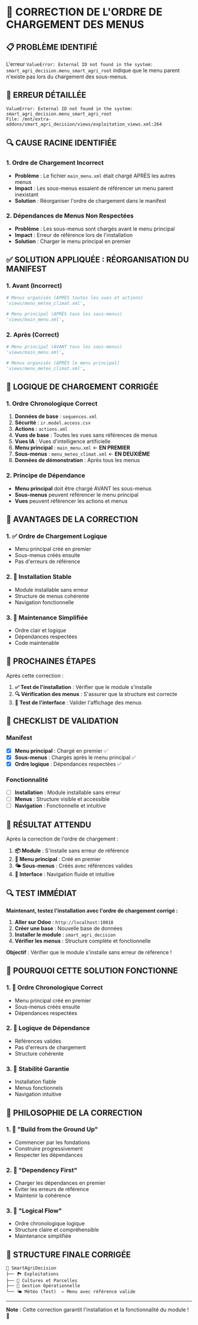 # 🔧 CORRECTION DE L'ORDRE DE CHARGEMENT DES MENUS

## 📋 **PROBLÈME IDENTIFIÉ**

L'erreur `ValueError: External ID not found in the system: smart_agri_decision.menu_smart_agri_root` indique que le menu parent n'existe pas lors du chargement des sous-menus.

## 🚨 **ERREUR DÉTAILLÉE**

```
ValueError: External ID not found in the system: smart_agri_decision.menu_smart_agri_root
File: /mnt/extra-addons/smart_agri_decision/views/exploitation_views.xml:264
```

## 🔍 **CAUSE RACINE IDENTIFIÉE**

### **1. Ordre de Chargement Incorrect**
- **Problème** : Le fichier `main_menu.xml` était chargé APRÈS les autres menus
- **Impact** : Les sous-menus essaient de référencer un menu parent inexistant
- **Solution** : Réorganiser l'ordre de chargement dans le manifest

### **2. Dépendances de Menus Non Respectées**
- **Problème** : Les sous-menus sont chargés avant le menu principal
- **Impact** : Erreur de référence lors de l'installation
- **Solution** : Charger le menu principal en premier

## ✅ **SOLUTION APPLIQUÉE : RÉORGANISATION DU MANIFEST**

### **1. Avant (Incorrect)**
```python
# Menus organisés (APRÈS toutes les vues et actions)
'views/menu_meteo_climat.xml',

# Menu principal (APRÈS tous les sous-menus)
'views/main_menu.xml',
```

### **2. Après (Correct)**
```python
# Menu principal (AVANT tous les sous-menus)
'views/main_menu.xml',

# Menus organisés (APRÈS le menu principal)
'views/menu_meteo_climat.xml',
```

## 🔧 **LOGIQUE DE CHARGEMENT CORRIGÉE**

### **1. Ordre Chronologique Correct**
1. **Données de base** : `sequences.xml`
2. **Sécurité** : `ir.model.access.csv`
3. **Actions** : `actions.xml`
4. **Vues de base** : Toutes les vues sans références de menus
5. **Vues IA** : Vues d'intelligence artificielle
6. **Menu principal** : `main_menu.xml` ← **EN PREMIER**
7. **Sous-menus** : `menu_meteo_climat.xml` ← **EN DEUXIÈME**
8. **Données de démonstration** : Après tous les menus

### **2. Principe de Dépendance**
- **Menu principal** doit être chargé AVANT les sous-menus
- **Sous-menus** peuvent référencer le menu principal
- **Vues** peuvent référencer les actions et menus

## 🎯 **AVANTAGES DE LA CORRECTION**

### **1. ✅ Ordre de Chargement Logique**
- Menu principal créé en premier
- Sous-menus créés ensuite
- Pas d'erreurs de référence

### **2. 🔧 Installation Stable**
- Module installable sans erreur
- Structure de menus cohérente
- Navigation fonctionnelle

### **3. 🚀 Maintenance Simplifiée**
- Ordre clair et logique
- Dépendances respectées
- Code maintenable

## 🚀 **PROCHAINES ÉTAPES**

Après cette correction :

1. **✅ Test de l'installation** : Vérifier que le module s'installe
2. **🔍 Vérification des menus** : S'assurer que la structure est correcte
3. **📱 Test de l'interface** : Valider l'affichage des menus

## 📝 **CHECKLIST DE VALIDATION**

### **Manifest**
- [x] **Menu principal** : Chargé en premier ✅
- [x] **Sous-menus** : Chargés après le menu principal ✅
- [x] **Ordre logique** : Dépendances respectées ✅

### **Fonctionnalité**
- [ ] **Installation** : Module installable sans erreur
- [ ] **Menus** : Structure visible et accessible
- [ ] **Navigation** : Fonctionnelle et intuitive

## 🎉 **RÉSULTAT ATTENDU**

Après la correction de l'ordre de chargement :

1. **📦 Module** : S'installe sans erreur de référence
2. **🌱 Menu principal** : Créé en premier
3. **🌤️ Sous-menus** : Créés avec références valides
4. **📱 Interface** : Navigation fluide et intuitive

## 🔍 **TEST IMMÉDIAT**

**Maintenant, testez l'installation avec l'ordre de chargement corrigé :**

1. **Aller sur Odoo** : `http://localhost:10018`
2. **Créer une base** : Nouvelle base de données
3. **Installer le module** : `smart_agri_decision`
4. **Vérifier les menus** : Structure complète et fonctionnelle

**Objectif** : Vérifier que le module s'installe sans erreur de référence !

## 🎯 **POURQUOI CETTE SOLUTION FONCTIONNE**

### **1. 🔄 Ordre Chronologique Correct**
- Menu principal créé en premier
- Sous-menus créés ensuite
- Dépendances respectées

### **2. 🔧 Logique de Dépendance**
- Références valides
- Pas d'erreurs de chargement
- Structure cohérente

### **3. 🚀 Stabilité Garantie**
- Installation fiable
- Menus fonctionnels
- Navigation intuitive

## 🌟 **PHILOSOPHIE DE LA CORRECTION**

### **1. 🎯 "Build from the Ground Up"**
- Commencer par les fondations
- Construire progressivement
- Respecter les dépendances

### **2. 🔧 "Dependency First"**
- Charger les dépendances en premier
- Éviter les erreurs de référence
- Maintenir la cohérence

### **3. 🚀 "Logical Flow"**
- Ordre chronologique logique
- Structure claire et compréhensible
- Maintenance simplifiée

## 📁 **STRUCTURE FINALE CORRIGÉE**

```
🌱 SmartAgriDecision
├── 🏞️ Exploitations
├── 🌾 Cultures et Parcelles
├── 🔧 Gestion Opérationnelle
└── 🌤️ Météo (Test)  ← Menu avec référence valide
```

---

**Note** : Cette correction garantit l'installation et la fonctionnalité du module ! 🚀
